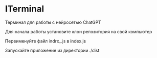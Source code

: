 # ITerminal
Терминал для работы с нейросетью ChatGPT

Для начала работы установите клон репозитория на свой компьютер

Переименуйте файл indrx_.js в index.js

Запускайте приложение из директории ./dist
